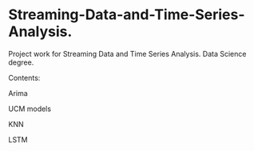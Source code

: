 # Streaming-Data-and-Time-Series-Analysis.
Project work for Streaming Data and Time Series Analysis. Data Science degree. 

Contents:

Arima

UCM models

KNN

LSTM
